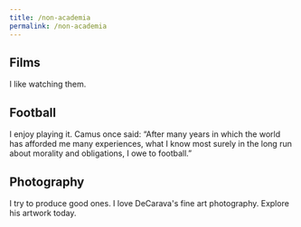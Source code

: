 ```yaml
---
title: /non-academia
permalink: /non-academia
---
```


## Films

I like watching them.

## Football

I enjoy playing it. Camus once said: “After many years in which the world has afforded me many experiences, what I know most surely in the long run about morality and obligations, I owe to football.”

## Photography

I try to produce good ones. I love DeCarava's fine art photography. Explore his artwork today.
